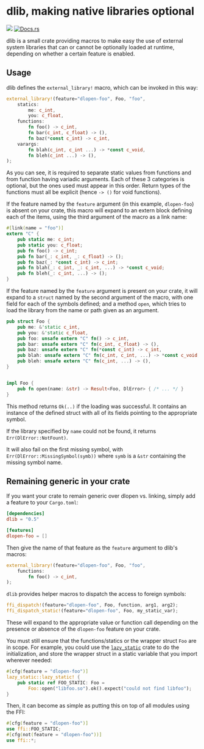# dlib, making native libraries optional

[![](http://meritbadge.herokuapp.com/dlib)](https://crates.io/crates/dlib)
[![Docs.rs](https://docs.rs/dlib/badge.svg)](https://docs.rs/dlib)

dlib is a small crate providing macros to make easy the use of external system libraries that
can or cannot be optionally loaded at runtime, depending on whether a certain feature is enabled.

## Usage

dlib defines the `external_library!` macro, which can be invoked in this way:

```rust
external_library!(feature="dlopen-foo", Foo, "foo",
    statics:
        me: c_int,
        you: c_float,
    functions:
        fn foo() -> c_int,
        fn bar(c_int, c_float) -> (),
        fn baz(*const c_int) -> c_int,
    varargs:
        fn blah(c_int, c_int ...) -> *const c_void,
        fn bleh(c_int ...) -> (),
);
```

As you can see, it is required to separate static values from functions and from function
having variadic arguments. Each of these 3 categories is optional, but the ones used must appear
in this order. Return types of the functions must all be explicit (hence `-> ()` for void functions).

If the feature named by the `feature` argument (in this example, `dlopen-foo`) is absent on your crate,
this macro will expand to an extern block defining each of the items, using the third argument
of the macro as a link name:

```rust
#[link(name = "foo")]
extern "C" {
    pub static me: c_int;
    pub static you: c_float;
    pub fn foo() -> c_int;
    pub fn bar(_: c_int, _: c_float) -> ();
    pub fn baz(_: *const c_int) -> c_int;
    pub fn blah(_: c_int, _: c_int, ...) -> *const c_void;
    pub fn bleh(_: c_int, ...) -> ();
}

```

If the feature named by the `feature` argument is present on your crate, it will expand to a
`struct` named by the second argument of the macro, with one field for each of the symbols defined;
and a method `open`, which tries to load the library from the name or path given as an argument.

```rust
pub struct Foo {
    pub me: &'static c_int,
    pub you: &'static c_float,
    pub foo: unsafe extern "C" fn() -> c_int,
    pub bar: unsafe extern "C" fn(c_int, c_float) -> (),
    pub baz: unsafe extern "C" fn(*const c_int) -> c_int,
    pub blah: unsafe extern "C" fn(c_int, c_int, ...) -> *const c_void,
    pub bleh: unsafe extern "C" fn(c_int, ...) -> (),
}


impl Foo {
    pub fn open(name: &str) -> Result<Foo, DlError> { /* ... */ }
}
```

This method returns `Ok(..)` if the loading was successful. It contains an instance of the defined struct
with all of its fields pointing to the appropriate symbol.

If the library specified by `name` could not be found, it returns `Err(DlError::NotFount)`.

It will also fail on the first missing symbol, with `Err(DlError::MissingSymbol(symb))` where `symb`
is a `&str` containing the missing symbol name.

## Remaining generic in your crate

If you want your crate to remain generic over dlopen vs. linking, simply add a feature to your `Cargo.toml`:

```toml
[dependencies]
dlib = "0.5"

[features]
dlopen-foo = []
```

Then give the name of that feature as the `feature` argument to dlib's macros:

```rust
external_library!(feature="dlopen-foo", Foo, "foo",
    functions:
        fn foo() -> c_int,
);
```

`dlib` provides helper macros to dispatch the access to foreign symbols:

```rust
ffi_dispatch!(feature="dlopen-foo", Foo, function, arg1, arg2);
ffi_dispatch_static!(feature="dlopen-foo", Foo, my_static_var);
```

These will expand to the appropriate value or function call depending on the presence or absence of the
`dlopen-foo` feature on your crate.

You must still ensure that the functions/statics or the wrapper struct `Foo` are in scope. For example,
you could use the [`lazy_static`](https://crates.io/crates/lazy_static) crate to do the initialization,
and store the wrapper struct in a static variable that you import wherever needed:

```rust
#[cfg(feature = "dlopen-foo")]
lazy_static::lazy_static! {
    pub static ref FOO_STATIC: Foo =
        Foo::open("libfoo.so").ok().expect("could not find libfoo");
}
```

Then, it can become as simple as putting this on top of all modules using the FFI:

```rust
#[cfg(feature = "dlopen-foo")]
use ffi::FOO_STATIC;
#[cfg(not(feature = "dlopen-foo"))]
use ffi::*;
```

